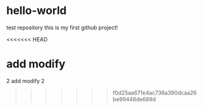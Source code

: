 # hello-world
test repository
this is my first github project!

<<<<<<< HEAD

add modify
=======
2 add modify 2
>>>>>>> f0d25aa671e4ac736a390dcaa26be99448de689d
